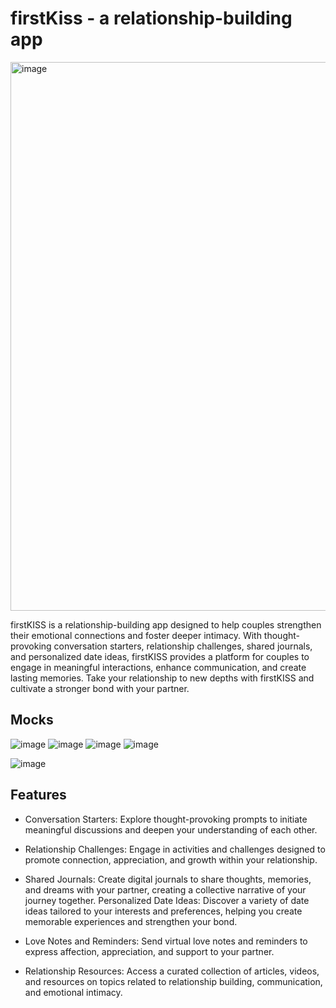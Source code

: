 # firstKiss - a relationship-building app

<img width="878" alt="image" src="https://github.com/leodvincci/FirstKiss/assets/90817505/d3e5bb0c-06f3-4bb7-84a3-67281143a771">

firstKISS is a relationship-building app designed to help couples strengthen their emotional connections and foster deeper intimacy. With thought-provoking conversation starters, relationship challenges, shared journals, and personalized date ideas, firstKISS provides a platform for couples to engage in meaningful interactions, enhance communication, and create lasting memories. Take your relationship to new depths with firstKISS and cultivate a stronger bond with your partner.

## Mocks
![image](https://github.com/leodvincci/FirstKiss/assets/90817505/14ca9680-2459-4322-a746-6dc16520a11a)
![image](https://github.com/leodvincci/FirstKiss/assets/90817505/30ee718f-b90f-421b-acab-2762b5bb4a6f)
![image](https://github.com/leodvincci/FirstKiss/assets/90817505/5c73e26b-eafb-4084-9f06-c111569465ee)
![image](https://github.com/leodvincci/FirstKiss/assets/90817505/3b32fe51-a3dc-4094-899e-6a2512708b51)

![image](https://github.com/leodvincci/FirstKiss/assets/90817505/a66e976c-9f94-4521-8977-d44e36a014fa)






## Features
- Conversation Starters: Explore thought-provoking prompts to initiate meaningful discussions and deepen your understanding of each other.

- Relationship Challenges: Engage in activities and challenges designed to promote connection, appreciation, and growth within your relationship.

- Shared Journals: Create digital journals to share thoughts, memories, and dreams with your partner, creating a collective narrative of your journey together.
Personalized Date Ideas: Discover a variety of date ideas tailored to your interests and preferences, helping you create memorable experiences and strengthen your bond.

- Love Notes and Reminders: Send virtual love notes and reminders to express affection, appreciation, and support to your partner.

- Relationship Resources: Access a curated collection of articles, videos, and resources on topics related to relationship building, communication, and emotional intimacy.

